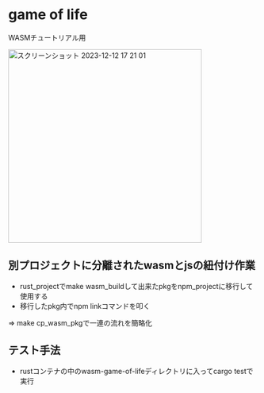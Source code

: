 # game of life
WASMチュートリアル用

<img width="390" alt="スクリーンショット 2023-12-12 17 21 01" src="https://github.com/Kashiwara0205/Rust-Sample-Code/assets/34295276/105f62e4-da4c-4b63-8c8d-2c148efd23a4">

## 別プロジェクトに分離されたwasmとjsの紐付け作業
- rust_projectでmake wasm_buildして出来たpkgをnpm_projectに移行して使用する
- 移行したpkg内でnpm linkコマンドを叩く

=> make cp_wasm_pkgで一連の流れを簡略化


## テスト手法
- rustコンテナの中のwasm-game-of-lifeディレクトリに入ってcargo testで実行